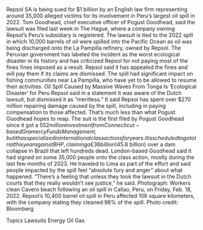 Repsol SA is being sued for $1 billion by an English law firm representing around 35,000 alleged victims for its involvement in Peru’s largest oil spill in 2022.
Tom Goodhead, chief executive officer of Pogust Goodhead, said the lawsuit was filed last week in The Hague, where a company owning Repsol’s Peru’s subsidiary is registered. The lawsuit is tied to the 2022 spill in which 10,000 barrels of oil were spilled into the Pacific Ocean as oil was being discharged onto the La Pampilla refinery, owned by Repsol.
The Peruvian government has labeled the incident as the worst ecological disaster in its history and has criticized Repsol for not paying most of the fines fines imposed as a result. Repsol said it has appealed the fines and will pay them if its claims are dismissed. The spill had significant impact on fishing communities near La Pampilla, who have yet to be allowed to resume their activities.
Oil Spill Caused by Massive Waves From Tonga Is ‘Ecological Disaster’ for Peru
Repsol said in a statement it was aware of the Dutch lawsuit, but dismissed it as “meritless.” It said Repsol has spent over $270 million repairing damage caused by the spill, including in paying compensation to those affected. That’s much less than what Pogust Goodhead hopes to reap.
The suit is the first filed by Pogust Goodhead since it got a $552 million investment from Connecticut-based Gramercy Funds Management, but it has specialized in international class actions for years. It is scheduled to go to trial this year against BHP, claiming a £36 billion  ($45.8 billion) over a dam collapse in Brazil that left hundreds dead.
London-based Goodhead said it had signed on some 35,000 people onto the class action, mostly during the last few months of 2023. He traveled to Lima as part of the effort and said people impacted by the spill feel “absolute fury and anger” about what happened.
“There’s a feeling that unless they took the lawsuit in the Dutch courts that they really wouldn’t see justice,” he said.
Photograph: Workers clean Cavero beach following an oil spill in Callao, Peru, on Friday, Feb. 18, 2022. Repsol’s 10,400 barrel oil spill in Peru affected 106 square kilometers, with the company stating they cleaned 98% of the spill. Photo credit: Bloomberg

Topics
Lawsuits
Energy
Oil Gas
